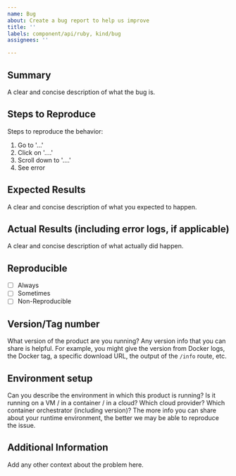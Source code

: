 ```yaml
---
name: Bug
about: Create a bug report to help us improve
title: ''
labels: component/api/ruby, kind/bug
assignees: ''

---
```


## Summary
A clear and concise description of what the bug is.

## Steps to Reproduce
Steps to reproduce the behavior:
1. Go to '...'
2. Click on '....'
3. Scroll down to '....'
4. See error

## Expected Results
A clear and concise description of what you expected to happen.

## Actual Results (including error logs, if applicable)
A clear and concise description of what actually did happen.

## Reproducible
   * [ ] Always 
   * [ ] Sometimes
   * [ ] Non-Reproducible
   
## Version/Tag number
What version of the product are you running? Any version info that you can share is helpful. 
For example, you might give the version from Docker logs, the Docker tag, a specific download URL, 
the output of the `/info` route, etc.

## Environment setup
Can you describe the environment in which this product is running? Is it running on a VM / in a container / in a cloud? 
Which cloud provider? Which container orchestrator (including version)? 
The more info you can share about your runtime environment, the better we may be able to reproduce the issue.

## Additional Information
Add any other context about the problem here.